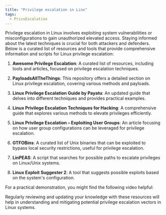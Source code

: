 ```yaml
---
title: "Privilege escalation in Linx"
tags:
  - PrivsEscalation
---
```


Privilege escalation in Linux involves exploiting system vulnerabilities or misconfigurations to gain unauthorized elevated access. Staying informed about the latest techniques is crucial for both attackers and defenders. Below is a curated list of resources and tools that provide comprehensive information and scripts for Linux privilege escalation:

1. **Awesome Privilege Escalation**: A curated list of resources, including tools and articles, focused on privilege escalation techniques. 

2. **PayloadsAllTheThings**: This repository offers a detailed section on Linux privilege escalation, covering various methods and payloads. 

3. **Linux Privilege Escalation Guide by Payatu**: An updated guide that delves into different techniques and provides practical examples. 

4. **Linux Privilege Escalation Techniques for Hacking**: A comprehensive guide that explores various methods to elevate privileges efficiently. 

5. **Linux Privilege Escalation – Exploiting User Groups**: An article focusing on how user group configurations can be leveraged for privilege escalation.

6. **GTFOBins**: A curated list of Unix binaries that can be exploited to bypass local security restrictions, useful for privilege escalation.

7. **LinPEAS**: A script that searches for possible paths to escalate privileges on Linux/Unix systems.

8. **Linux Exploit Suggester 2**: A tool that suggests possible exploits based on the system's configuration.

For a practical demonstration, you might find the following video helpful:

Regularly reviewing and updating your knowledge with these resources will help in understanding and mitigating potential privilege escalation vectors in Linux systems. 

